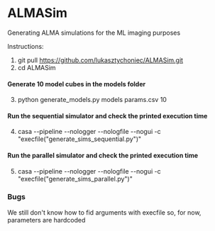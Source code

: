 # ALMASim
Generating ALMA simulations for the ML imaging purposes

Instructions:

1. git pull https://github.com/lukasztychoniec/ALMASim.git
2. cd ALMASim
#### Generate 10 model cubes in the models folder
3. python generate_models.py models params.csv 10

#### Run the sequential simulator and check the printed execution time
4. casa --pipeline --nologger --nologfile --nogui -c "execfile("generate_sims_sequential.py")"
#### Run the parallel simulator and check the printed execution time
5. casa --pipeline --nologger --nologfile --nogui -c "execfile("generate_sims_parallel.py")"

### Bugs
We still don't know how to fid arguments with execfile so, for now, parameters are hardcoded

